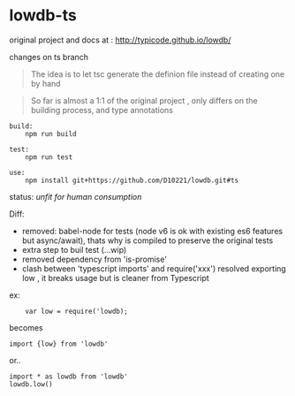 
# lowdb-ts
original project and docs at : http://typicode.github.io/lowdb/

changes on ts branch

> The idea is to let tsc generate the definion file instead of creating one by hand

> So far is almost a 1:1 of the original project , only differs on the building process, and type annotations



    build:
        npm run build

    test:
        npm run test

    use:
        npm install git+https://github.com/D10221/lowdb.git#ts


status: _unfit for human consumption_

Diff:
- removed: babel-node for tests (node v6 is ok with existing es6 features but async/await), thats why is compiled to preserve the original tests
- extra step to buil test (...wip)
- removed dependency from 'is-promise'
- clash between 'typescript imports' and require('xxx')
   resolved exporting  low ,
   it breaks usage but is cleaner from Typescript

ex:

        var low = require('lowdb);

becomes

    import {low} from 'lowdb'
or..

    import * as lowdb from 'lowdb'
    lowdb.low()



